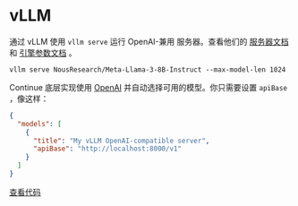 # vLLM

通过 vLLM 使用 `vllm serve` 运行 OpenAI-兼用 服务器。查看他们的 [服务器文档](https://docs.vllm.ai/en/latest/serving/openai_compatible_server.html) 和 [引擎参数文档](https://docs.vllm.ai/en/latest/models/engine_args.html) 。

```shell
vllm serve NousResearch/Meta-Llama-3-8B-Instruct --max-model-len 1024
```

Continue 底层实现使用 [OpenAI](../top-level/openai.md) 并自动选择可用的模型。你只需要设置 `apiBase` ，像这样：

```json title="config.json"
{
  "models": [
    {
      "title": "My vLLM OpenAI-compatible server",
      "apiBase": "http://localhost:8000/v1"
    }
  ]
}
```

[查看代码](https://github.com/continuedev/continue/blob/main/core/llm/llms/Vllm.ts)
